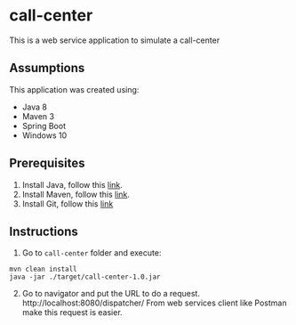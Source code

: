 # call-center

This is a web service application to simulate a call-center

## Assumptions

This application was created using:

* Java 8
* Maven 3
* Spring Boot
* Windows 10

## Prerequisites

1) Install Java, follow this [link](https://www.digitalocean.com/community/tutorials/how-to-install-java-with-apt-on-ubuntu-18-04).
2) Install Maven, follow this [link](https://linuxize.com/post/how-to-install-apache-maven-on-ubuntu-18-04/).
3) Install Git, follow this [link](https://www.liquidweb.com/kb/install-git-ubuntu-16-04-lts/)

## Instructions

1) Go to `call-center` folder and execute:

```
mvn clean install
java -jar ./target/call-center-1.0.jar
```
2) Go to navigator and put the URL to do a request. 
http://localhost:8080/dispatcher/
From web services client like Postman make this request is easier. 